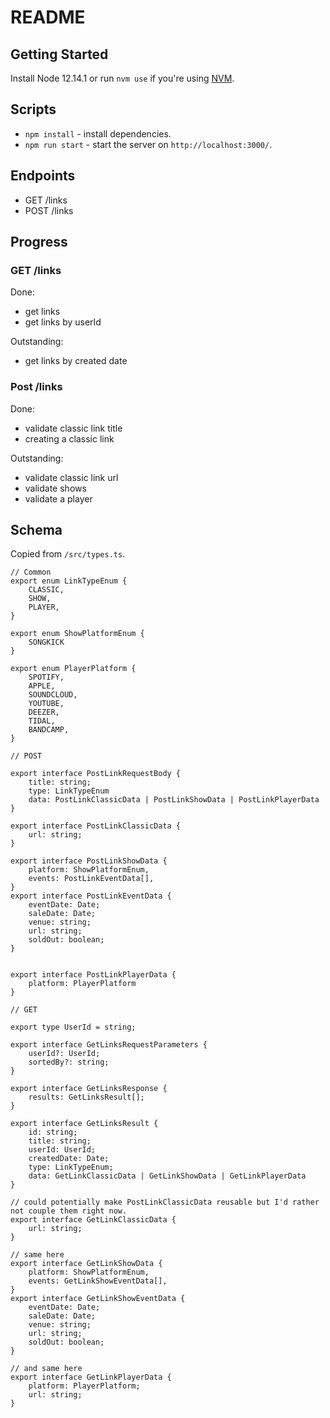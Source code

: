 # README

## Getting Started

Install Node 12.14.1 or run `nvm use` if you're using [NVM](https://github.com/nvm-sh/nvm).

## Scripts

- `npm install` - install dependencies.
- `npm run start` - start the server on `http://localhost:3000/`.

## Endpoints

- GET /links
- POST /links

## Progress
### GET /links
Done:
- get links
- get links by userId

Outstanding:
- get links by created date

### Post /links
Done:
- validate classic link title
- creating a classic link

Outstanding:
- validate classic link url
- validate shows
- validate a player
  

## Schema

Copied from `/src/types.ts`.

```
// Common
export enum LinkTypeEnum {
    CLASSIC,
    SHOW,
    PLAYER,
}

export enum ShowPlatformEnum {
    SONGKICK
}

export enum PlayerPlatform {
    SPOTIFY,
    APPLE,
    SOUNDCLOUD,
    YOUTUBE,
    DEEZER,
    TIDAL,
    BANDCAMP,
}

// POST

export interface PostLinkRequestBody {
    title: string;
    type: LinkTypeEnum
    data: PostLinkClassicData | PostLinkShowData | PostLinkPlayerData
}

export interface PostLinkClassicData {
    url: string;
}

export interface PostLinkShowData {
    platform: ShowPlatformEnum,
    events: PostLinkEventData[],
}
export interface PostLinkEventData {
    eventDate: Date;
    saleDate: Date;
    venue: string;
    url: string;
    soldOut: boolean;
}


export interface PostLinkPlayerData {
    platform: PlayerPlatform
}

// GET

export type UserId = string;

export interface GetLinksRequestParameters {
    userId?: UserId;
    sortedBy?: string;
}

export interface GetLinksResponse {
    results: GetLinksResult[];
}

export interface GetLinksResult {
    id: string;
    title: string;
    userId: UserId;
    createdDate: Date;
    type: LinkTypeEnum;
    data: GetLinkClassicData | GetLinkShowData | GetLinkPlayerData
} 

// could potentially make PostLinkClassicData reusable but I'd rather not couple them right now.
export interface GetLinkClassicData {
    url: string;
}

// same here
export interface GetLinkShowData {
    platform: ShowPlatformEnum,
    events: GetLinkShowEventData[],
}
export interface GetLinkShowEventData {
    eventDate: Date;
    saleDate: Date;
    venue: string;
    url: string;
    soldOut: boolean;
}

// and same here
export interface GetLinkPlayerData {
    platform: PlayerPlatform;
    url: string;
}
```